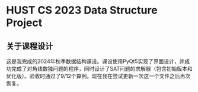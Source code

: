 # HUST CS 2023 Data Structure Project

## 关于课程设计
这是我完成的2024年秋季数据结构课设。课设使用PyQt5实现了界面设计，并成功完成了对角线数独问题的程序，同时设计了SAT问题的求解器（包含初始版本和优化版）。验收时通过了9/12个算例。现在我在尝试更新一次这一个文件之后再次恢复。

